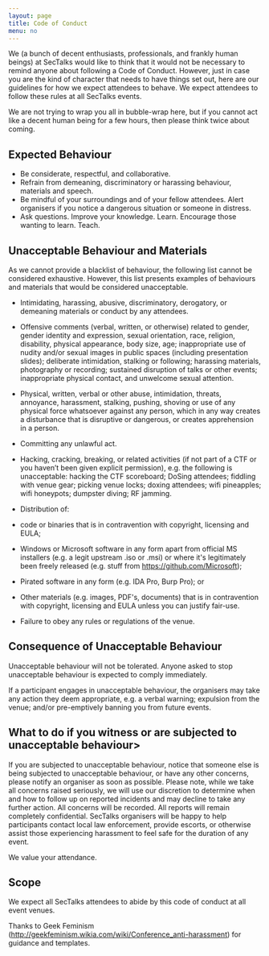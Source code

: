 ```yaml
---
layout: page
title: Code of Conduct
menu: no
---
```


We (a bunch of decent enthusiasts, professionals, and frankly human beings) at SecTalks would like 
to think that it would not be necessary to remind anyone about following a Code of Conduct.
However, just in case you are the kind of character that needs to have things set out, here are our 
guidelines for how we expect attendees to behave. We expect attendees to follow these rules at all 
SecTalks events.

We are not trying to wrap you all in bubble-wrap here, but if you cannot act like a decent human 
being for a few hours, then please think twice about coming. 

## Expected Behaviour

* Be considerate, respectful, and collaborative.
* Refrain from demeaning, discriminatory or harassing behaviour, materials and speech.
* Be mindful of your surroundings and of your fellow attendees. Alert organisers if you notice a dangerous situation or someone in distress.
* Ask questions. Improve your knowledge. Learn. Encourage those wanting to learn. Teach.

## Unacceptable Behaviour and Materials

As we cannot provide a blacklist of behaviour, the following list cannot be considered exhaustive. 
However, this list presents examples of behaviours and materials that would be considered 
unacceptable.

* Intimidating, harassing, abusive, discriminatory, derogatory, or demeaning materials or conduct by any attendees.
* Offensive comments (verbal, written, or otherwise) related to gender, gender identity and 
expression, sexual orientation, race, religion, disability, physical appearance, body size, age; 
inappropriate use of nudity and/or sexual images in public spaces (including presentation 
slides); deliberate intimidation, stalking or following; harassing materials, photography or 
recording; sustained disruption of talks or other events; inappropriate physical contact, and 
unwelcome sexual attention.
* Physical, written, verbal or other abuse, intimidation, threats, annoyance, harassment, 
stalking, pushing, shoving or use of any physical force whatsoever against any person, which 
in any way creates a disturbance that is disruptive or dangerous, or creates apprehension in 
a person.
* Committing any unlawful act.
* Hacking, cracking, breaking, or related activities (if not part of a CTF or you haven’t been 
given explicit permission), e.g. the following is unacceptable: hacking the CTF scoreboard; 
DoSing attendees; fiddling with venue gear; picking venue locks; doxing attendees; wifi 
pineapples; wifi honeypots; dumpster diving; RF jamming.
* Distribution of:

 * code or binaries that is in contravention with copyright, licensing and EULA;
 * Windows or Microsoft software in any form apart from official MS installers (e.g. a legit upstream .iso or .msi) or where it's legitimately been freely released (e.g. stuff from https://github.com/Microsoft); 
 * Pirated software in any form (e.g. IDA Pro, Burp Pro); or 
 * Other materials (e.g. images, PDF's, documents) that is in contravention with  copyright, licensing and EULA unless you can justify fair-use.
 * Failure to obey any rules or regulations of the venue.

## Consequence of Unacceptable Behaviour

Unacceptable behaviour will not be tolerated. Anyone asked to stop unacceptable behaviour is 
expected to comply immediately.

If a participant engages in unacceptable behaviour, the organisers may take any action they deem 
appropriate, e.g. a verbal warning; expulsion from the venue; and/or pre-emptively banning you 
from future events.

## What to do if you witness or are subjected to unacceptable behaviour>

If you are subjected to unacceptable behaviour, notice that someone else is being subjected to 
unacceptable behaviour, or have any other concerns, please notify an organiser as soon as possible.
Please note, while we take all concerns raised seriously, we will use our discretion to determine 
when and how to follow up on reported incidents and may decline to take any further action. All 
concerns will be recorded. All reports will remain completely confidential.
SecTalks organisers will be happy to help participants contact local law enforcement, provide 
escorts, or otherwise assist those experiencing harassment to feel safe for the duration of any event. 

We value your attendance.

## Scope

We expect all SecTalks attendees to abide by this code of conduct at all event venues.


Thanks to Geek Feminism (http://geekfeminism.wikia.com/wiki/Conference_anti-harassment) for 
guidance and templates.
